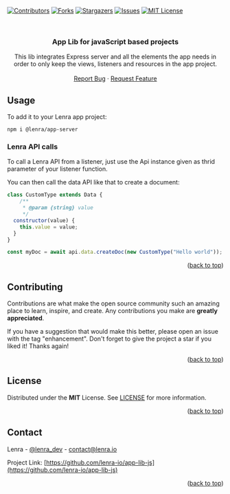 <div id="top"></div>
<!--
*** This README was created with https://github.com/othneildrew/Best-README-Template
-->



<!-- PROJECT SHIELDS -->
[![Contributors][contributors-shield]][contributors-url]
[![Forks][forks-shield]][forks-url]
[![Stargazers][stars-shield]][stars-url]
[![Issues][issues-shield]][issues-url]
[![MIT License][license-shield]][license-url]



<!-- PROJECT LOGO -->
<br />
<div align="center">

<h3 align="center">App Lib for javaScript based projects</h3>

  <p align="center">
    This lib integrates Express server and all the elements the app needs in order to only keep the views, listeners and resources in the app project.
    <br />
    <br />
    <a href="https://github.com/lenra-io/app-lib-js/issues">Report Bug</a>
    ·
    <a href="https://github.com/lenra-io/app-lib-js/issues">Request Feature</a>
  </p>
</div>


<!-- USAGE EXAMPLES -->
## Usage

To add it to your Lenra app project:
```console
npm i @lenra/app-server
```

### Lenra API calls

To call a Lenra API from a listener, just use the Api instance given as thrid parameter of your listener function.

You can then call the data API like that to create a document:
```js
class CustomType extends Data {
    /**
     * @param {string} value
     */
  constructor(value) {
    this.value = value;
  }
}

const myDoc = await api.data.createDoc(new CustomType("Hello world"));
```

<p align="right">(<a href="#top">back to top</a>)</p>



<!-- CONTRIBUTING -->
## Contributing

Contributions are what make the open source community such an amazing place to learn, inspire, and create. Any contributions you make are **greatly appreciated**.

If you have a suggestion that would make this better, please open an issue with the tag "enhancement".
Don't forget to give the project a star if you liked it! Thanks again!

<p align="right">(<a href="#top">back to top</a>)</p>



<!-- LICENSE -->
## License

Distributed under the **MIT** License. See [LICENSE](./LICENSE) for more information.

<p align="right">(<a href="#top">back to top</a>)</p>



<!-- CONTACT -->
## Contact

Lenra - [@lenra_dev](https://twitter.com/lenra_dev) - contact@lenra.io

Project Link: [https://github.com/lenra-io/app-lib-js](https://github.com/lenra-io/app-lib-js)

<p align="right">(<a href="#top">back to top</a>)</p>


<!-- MARKDOWN LINKS & IMAGES -->
<!-- https://www.markdownguide.org/basic-syntax/#reference-style-links -->
[contributors-shield]: https://img.shields.io/github/contributors/lenra-io/app-lib-js.svg?style=for-the-badge
[contributors-url]: https://github.com/lenra-io/app-lib-js/graphs/contributors
[forks-shield]: https://img.shields.io/github/forks/lenra-io/app-lib-js.svg?style=for-the-badge
[forks-url]: https://github.com/lenra-io/app-lib-js/network/members
[stars-shield]: https://img.shields.io/github/stars/lenra-io/app-lib-js.svg?style=for-the-badge
[stars-url]: https://github.com/lenra-io/app-lib-js/stargazers
[issues-shield]: https://img.shields.io/github/issues/lenra-io/app-lib-js.svg?style=for-the-badge
[issues-url]: https://github.com/lenra-io/app-lib-js/issues
[license-shield]: https://img.shields.io/github/license/lenra-io/app-lib-js.svg?style=for-the-badge
[license-url]: https://github.com/lenra-io/app-lib-js/blob/master/LICENSE
